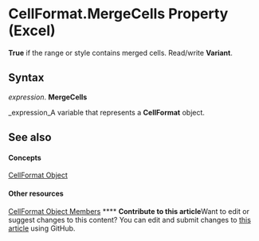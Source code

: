 
# CellFormat.MergeCells Property (Excel)

 **True** if the range or style contains merged cells. Read/write **Variant**.


## Syntax

 _expression_. **MergeCells**

 _expression_A variable that represents a  **CellFormat** object.


## See also


#### Concepts


 [CellFormat Object](da4e50b9-6d5b-22e1-3113-0d1ea6686272.md)
#### Other resources


 [CellFormat Object Members](cbc8b4d2-7e43-d72b-a487-94871bbd8620.md)
****   **Contribute to this article**Want to edit or suggest changes to this content? You can edit and submit changes to  [this article](https://github.com/jhershey00/VBA_Excel_Test/OpenXMLCon/articles/15eed256-5d4f-0236-c526-11a11307b6e7.md) using GitHub.

